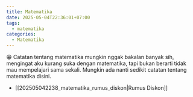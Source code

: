 ```yaml
---
title: Matematika
date: 2025-05-04T22:36:01+07:00
tags:
  - matematika
categories:
  - Matematika
---
```


😁 Catatan tentang matematika mungkin nggak bakalan banyak sih, mengingat aku kurang suka dengan matematika, tapi bukan berarti tidak mau mempelajari sama sekali. Mungkin ada nanti sedikit catatan tentang matematika disini.

- [[202505042238_matematika_rumus_diskon|Rumus Diskon]]